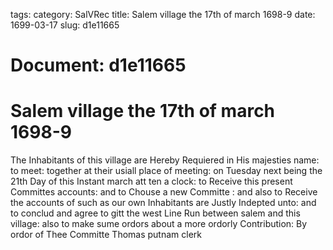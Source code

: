 tags: 
category: SalVRec
title: Salem village the 17th of march 1698-9
date: 1699-03-17
slug: d1e11665




# Document: d1e11665


# Salem village the 17th of march 1698-9

The Inhabitants of this village are Hereby Requiered in His majesties name: to meet: together at their usiall place of meeting: on Tuesday next being the 21th Day of this Instant march att ten a clock: to Receive this present Committes accounts: and to Chouse a new Committe : and also to Receive the accounts of such as our own Inhabitants are Justly Indepted unto: and to conclud and agree to gitt the west Line Run between salem and this village: also to make sume ordors about a more ordorly Contribution: By ordor of Thee Committe  Thomas putnam clerk

